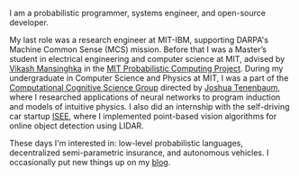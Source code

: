 I am a probabilistic programmer, systems engineer, and open-source developer.

My last role was a research engineer at MIT-IBM, supporting DARPA's Machine Common Sense (MCS) mission. Before that I was a Master’s student in electrical engineering and computer science at MIT, advised by [Vikash Mansinghka](http://probcomp.csail.mit.edu/principal-investigator/) in the [MIT Probabilistic Computing Project](http://probcomp.csail.mit.edu/). During my undergraduate in Computer Science and Physics at MIT, I was a part of the [Computational Cognitive Science Group](http://cocosci.mit.edu/) directed by [Joshua Tenenbaum](https://web.mit.edu/cocosci/josh.html), where I researched applications of neural networks to program induction and models of intuitive physics. I also did an internship with the self-driving car startup [ISEE](https://www.isee.ai/), where I implemented point-based vision algorithms for online object detection using LIDAR.

These days I'm interested in: low-level probabilistic languages, decentralized semi-parametric insurance, and autonomous vehicles.  I occasionally put new things up on my [blog](blog).